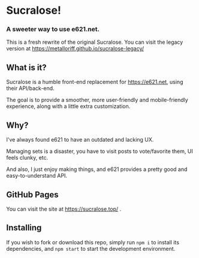 # Sucralose!
### A sweeter way to use e621.net.

This is a fresh rewrite of the original Sucralose.
You can visit the legacy version at https://metalloriff.github.io/sucralose-legacy/

## What is it?
Sucralose is a humble front-end replacement for https://e621.net, using their API/back-end.

The goal is to provide a smoother, more user-friendly and mobile-friendly experience,
along with a little extra customization.

## Why?
I've always found e621 to have an outdated and lacking UX.

Managing sets is a disaster, you have to visit posts to vote/favorite them, UI feels clunky, etc.

And also, I just enjoy making things, and e621 provides a pretty good and easy-to-understand API.

## GitHub Pages
You can visit the site at https://sucralose.top/ .

## Installing
If you wish to fork or download this repo, simply run `npm i` to install its dependencies,
and `npm start` to start the development environment.
